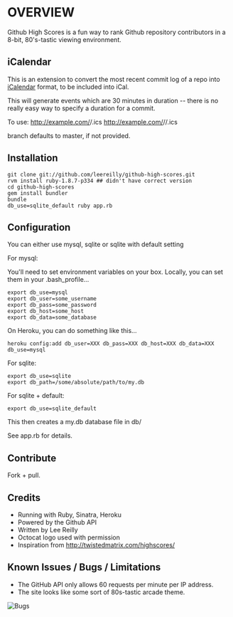 # OVERVIEW

Github High Scores is a fun way to rank Github repository contributors in a 8-bit, 80's-tastic viewing environment.

## iCalendar

This is an extension to convert the most recent commit log of a repo into [iCalendar](http://tools.ietf.org/html/rfc5545) format, to be included into iCal.

This will generate events which are 30 minutes in duration -- there is no really easy way to specify a duration for a commit.

To use:
   http://example.com/<user>/<repo>.ics
   http://example.com/<user>/<repo>/<branch>.ics

branch defaults to master, if not provided.

## Installation

    git clone git://github.com/leereilly/github-high-scores.git
    rvm install ruby-1.8.7-p334 ## didn't have correct version
    cd github-high-scores
    gem install bundler
    bundle
    db_use=sqlite_default ruby app.rb

## Configuration

You can either use mysql, sqlite or sqlite with default setting

For mysql:

You'll need to set environment variables on your box. Locally, you can
set them in your .bash_profile...

    export db_use=mysql
    export db_user=some_username
    export db_pass=some_password
    export db_host=some_host
    export db_data=some_database

On Heroku, you can do something like this...

    heroku config:add db_user=XXX db_pass=XXX db_host=XXX db_data=XXX db_use=mysql

For sqlite:

    export db_use=sqlite
    export db_path=/some/absolute/path/to/my.db

For sqlite + default:

    export db_use=sqlite_default

This then creates a my.db database file in db/

See app.rb for details.

## Contribute

Fork + pull.

## Credits
* Running with Ruby, Sinatra, Heroku
* Powered by the Github API
* Written by Lee Reilly
* Octocat logo used with permission
* Inspiration from http://twistedmatrix.com/highscores/

## Known Issues / Bugs / Limitations
* The GitHub API only allows 60 requests per minute per IP address.
* The site looks like some sort of 80s-tastic arcade theme.

![Bugs](http://i.imgur.com/K8vsw.gif "Bugs")
